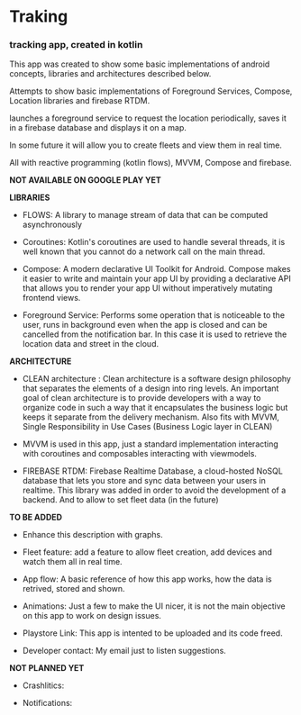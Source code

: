 # Traking
### tracking app, created in kotlin

This app was created to show some basic implementations of android concepts, libraries and architectures described below.

Attempts to show basic implementations of Foreground Services, Compose, Location libraries and firebase RTDM.

launches a foreground service to request the location periodically, saves it in a firebase database and displays it on a map.

In some future it will allow you to create fleets and view them in real time.

All with reactive programming (kotlin flows), MVVM, Compose and firebase.

**NOT AVAILABLE ON GOOGLE PLAY YET**

**LIBRARIES**

- FLOWS: A library to manage stream of data that can be computed asynchronously

- Coroutines: Kotlin's coroutines are used to handle several threads, it is well known that you cannot do a network call on the main thread.

- Compose: A modern declarative UI Toolkit for Android. Compose makes it easier to write and maintain your app UI by providing a declarative API that allows you to render your app UI without imperatively mutating frontend views.

- Foreground Service: Performs some operation that is noticeable to the user, runs in background even when the app is closed and can be cancelled from the notification bar. In this case it is used to retrieve the location data and street in the cloud.


**ARCHITECTURE**

- CLEAN architecture : Clean architecture is a software design philosophy that separates the elements of a design into ring levels. An important goal of clean architecture is to provide developers with a way to organize code in such a way that it encapsulates the business logic but keeps it separate from the delivery mechanism. Also fits with MVVM, Single Responsibility in Use Cases (Business Logic layer in CLEAN)

- MVVM is used in this app, just a standard implementation interacting with coroutines and composables interacting with viewmodels.

- FIREBASE RTDM: Firebase Realtime Database, a cloud-hosted NoSQL database that lets you store and sync data between your users in realtime. This library was added in order to avoid the development of a backend. And to allow to set fleet data (in the future)


**TO BE ADDED**

- Enhance this description with graphs.

- Fleet feature: add a feature to allow fleet creation, add devices and watch them all in real time.

- App flow: A basic reference of how this app works, how the data is retrived, stored and shown.
 
 - Animations: Just a few to make the UI nicer, it is not the main objective on this app to work on design issues.
 
 - Playstore Link: This app is intented to be uploaded and its code freed.
 
 - Developer contact: My email just to listen suggestions.
 
 **NOT PLANNED YET**

 - Crashlitics:
 
 - Notifications: